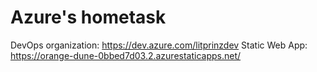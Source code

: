 # Azure's hometask

DevOps organization: https://dev.azure.com/litprinzdev
Static Web App: https://orange-dune-0bbed7d03.2.azurestaticapps.net/



